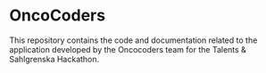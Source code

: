 # OncoCoders
This repository contains the code and documentation related to the application developed by the Oncocoders team for the Talents &amp; Sahlgrenska Hackathon.
